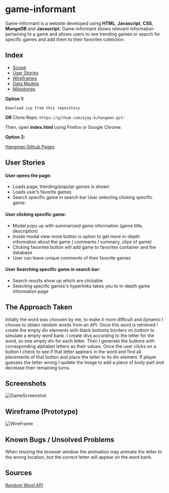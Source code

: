 
# game-informant

Game-informant is a website developed using **HTML**, **Javascript**, **CSS**,    **MongoDB** and **Javascript**.  Game-informant shows relevant information pertaining to a game and allows users to see trending games or search for specific games and add them to their favorites collection.



## Index
- [Scope](#Scope)
- [User Stories](#user-stories)
- [Wireframes](#wireframes)
- [Data Models](#data-models)
- [Milestones](#milestones)

 __Option 1:__

```Download zip from this repository ```
 
 ___OR___   Clone Repo: ```https://github.com/ajay-k/hangman.git: ```


Then, open __index.html__ using Firefox or Google Chrome.

 __Option 2:__
 
[Hangman Github Pages](https://ajay-k.github.io/hangman/)

## User Stories

#### User opens the page:

- Loads page, trending/popular games is shown
- Loads user’s favorite games 
- Search specific game in search bar
User selecting clicking specific game:

#### User  clicking specific game:
- Modal pops up with summarized game information (game title, description)
- Inside modal view more button is option to get more in-depth information about the game ( comments / summary, clips of game)
- Clicking favorites button will add game to favorites container and the database
- User can leave unique comments of their favorite games

#### User Searching specific game in search bar:
- Search results show up which are clickable
- Selecting specific games's hyperlinks takes you to in-depth game information page

## The Approach Taken
Intially the word was choosen by me, to make it more difficult and dynamic I choose to obtain random words from an API. Once this word is retrieved I create the empty div elements with black bottoms borders on bottom to simulate a empty word bank. I create divs according to the letter for the word, so one empty div for each letter. Then I generate the buttons with corresponding alphabet letters as their values. Once the user clicks on a button I check to see if that letter appears in the word and find all placements of that button and place the letter to its div element. If player guesses the letter wrong I update the image to add a piece of body part and decrease their remaining turns. 

## Screenshots
![GameScreenshot](https://github.com/ajay-k/hangman/blob/master/images/hangmanGame.png)

## Wireframe (Prototype)
![WireFrame](https://github.com/ajay-k/hangman/blob/master/images/State1.png)

## Known Bugs / Unsolved Problems
When resizing the browser window the animiation may animate the letter to the wrong location, but the correct letter will appear on the word bank.

## Sources
[Random Word API](https://github.com/RazorSh4rk/random-word-api)